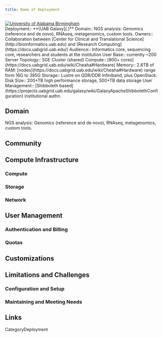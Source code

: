 ```yaml
---
title: Name of Deployment
---
```

<div class='center'>
<a href='http://uab.edu'><img src='/Images/Logos/UABLogo.png' alt='University of Alabama Birmingham'  /></a>
</div>





<div class='deploymentbox'>
 Deployment:: **[UAB Galaxy](.)**
 Domain:: NGS analysis: Genomics (reference and de novo), RNAseq, metagenomics, custom tools.
 Owners:: Collaboration between [Center for Clinical and Translational Science](http://bioinformatics.uab.edu) and [Research Computing](https://docs.uabgrid.uab.edu/)
 Audience:: Informatics core, sequencing core, researchers and students at the institution 
 User Base:: currently ~200
 Server Topology:: SGE Cluster (shared)
 Compute:: [800+ cores](https://docs.uabgrid.uab.edu/wiki/Cheaha#Hardware) 
 Memory::  2.8TB of RAM: [nodes](https://docs.uabgrid.uab.edu/wiki/Cheaha#Hardware) range form 16G to 385G
 Storage:: Lustre on QDR/DDR Infiniband, plus OpenStack.
 Disk Size:: 200+TB high performance storage, 500+TB data storage
 User Management:: [Shibboleth based](https://projects.uabgrid.uab.edu/galaxy/wiki/GalaxyApacheShibbolethConfiguration) institutional authn.
</div>

## Domain

NGS analysis: Genomics (reference and de novo), RNAseq, metagenomics, custom tools.

## Community


## Compute Infrastructure


### Compute

### Storage

### Network

## User Management

### Authentication and Billing

### Quotas

## Customizations


## Limitations and Challenges

### Configuration and Setup

### Maintaining and Meeting Needs

## Links



CategoryDeployment
